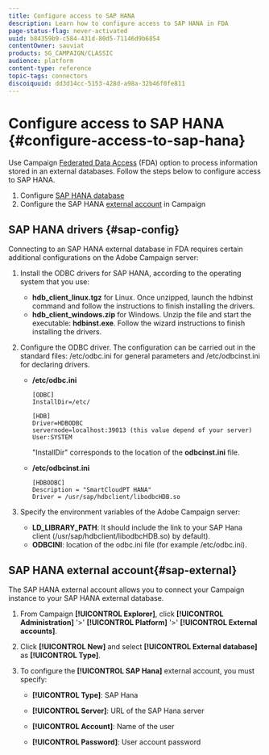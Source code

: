 ```yaml
---
title: Configure access to SAP HANA
description: Learn how to configure access to SAP HANA in FDA
page-status-flag: never-activated
uuid: b84359b9-c584-431d-80d5-71146d9b6854
contentOwner: sauviat
products: SG_CAMPAIGN/CLASSIC
audience: platform
content-type: reference
topic-tags: connectors
discoiquuid: dd3d14cc-5153-428d-a98a-32b46f0fe811
---
```


# Configure access to SAP HANA {#configure-access-to-sap-hana}

Use Campaign [Federated Data Access](../../installation/using/about-fda.md) (FDA) option to process information stored in an external databases. Follow the steps below to configure access to SAP HANA.

1. Configure [SAP HANA database](#sap-config)
1. Configure the SAP HANA [external account](#sap-external) in Campaign

## SAP HANA drivers {#sap-config}

Connecting to an SAP HANA external database in FDA requires certain additional configurations on the Adobe Campaign server:

1. Install the ODBC drivers for SAP HANA, according to the operating system that you use:

    * **hdb_client_linux.tgz** for Linux. Once unzipped, launch the hdbinst command and follow the instructions to finish installing the drivers.
    * **hdb_client_windows.zip** for Windows. Unzip the file and start the executable: **hdbinst.exe**. Follow the wizard instructions to finish installing the drivers.

1. Configure the ODBC driver. The configuration can be carried out in the standard files: /etc/odbc.ini for general parameters and /etc/odbcinst.ini for declaring drivers.

    * **/etc/odbc.ini**

      ```
      [ODBC]
      InstallDir=/etc/

      [HDB]
      Driver=HDBODBC
      servernode=localhost:39013 (this value depend of your server)
      User:SYSTEM
      ```

      "InstallDir" corresponds to the location of the **odbcinst.ini** file.

    * **/etc/odbcinst.ini**

      ```
      [HDBODBC]
      Description = "SmartCloudPT HANA"
      Driver = /usr/sap/hdbclient/libodbcHDB.so
      ```

1. Specify the environment variables of the Adobe Campaign server:

    * **LD_LIBRARY_PATH**: It should include the link to your SAP Hana client (/usr/sap/hdbclient/libodbcHDB.so) by default).
    * **ODBCINI**: location of the odbc.ini file (for example /etc/odbc.ini).

## SAP HANA external account{#sap-external}

The SAP HANA external account allows you to connect your Campaign instance to your SAP HANA external database.

1. From Campaign **[!UICONTROL Explorer]**, click **[!UICONTROL Administration]** '>' **[!UICONTROL Platform]** '>' **[!UICONTROL External accounts]**.

1. Click **[!UICONTROL New]** and select **[!UICONTROL External database]** as **[!UICONTROL Type]**.

1. To configure the **[!UICONTROL SAP Hana]** external account, you must specify:

     * **[!UICONTROL Type]**: SAP Hana

    * **[!UICONTROL Server]**: URL of the SAP Hana server

    * **[!UICONTROL Account]**: Name of the user

    * **[!UICONTROL Password]**: User account password
